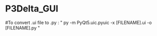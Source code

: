 # P3Delta_GUI

#To convert .ui file to .py : " py -m PyQt5.uic.pyuic -x [FILENAME].ui -o [FILENAME].py "
